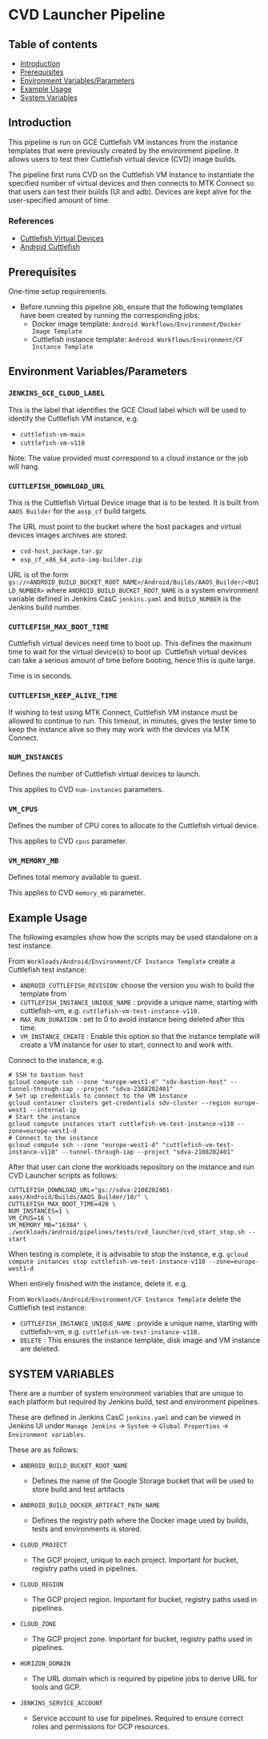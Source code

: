 # CVD Launcher Pipeline

## Table of contents
- [Introduction](#introduction)
- [Prerequisites](#prerequisites)
- [Environment Variables/Parameters](#environment-variables)
- [Example Usage](#examples)
- [System Variables](#system-variables)

## Introduction <a name="introduction"></a>

This pipeline is run on GCE Cuttlefish VM instances from the instance templates that were previously created by the environment pipeline. It allows users to test their Cuttlefish virtual device (CVD) image builds.

The pipeline first runs CVD on the Cuttlefish VM Instance to instantiate the specified number of virtual devices and then connects to MTK Connect so that users can test their builds (UI and adb). Devices are kept alive for the user-specified amount of time.

### References <a name="references"></a>

- [Cuttlefish Virtual Devices](https://source.android.com/docs/devices/cuttlefish)
- [Android Cuttlefish](https://github.com/google/android-cuttlefish)

## Prerequisites<a name="prerequisites"></a>

One-time setup requirements.

- Before running this pipeline job, ensure that the following templates have been created by running the corresponding jobs:
  - Docker image template: `Android Workflows/Environment/Docker Image Template`
  - Cuttlefish instance template: `Android Workflows/Environment/CF Instance Template`

## Environment Variables/Parameters <a name="environment-variables"></a>

### `JENKINS_GCE_CLOUD_LABEL`

This is the label that identifies the GCE Cloud label which will be used to identify the Cuttlefish VM instance, e.g.

- `cuttlefish-vm-main`
- `cuttlefish-vm-v110`

Note: The value provided must correspond to a cloud instance or the job will hang.

### `CUTTLEFISH_DOWNLOAD_URL`

This is the Cuttlefish Virtual Device image that is to be tested. It is built from `AAOS Builder` for the `aosp_cf` build targets.

The URL must point to the bucket where the host packages and virtual devices images archives are stored:

- `cvd-host_package.tar.gz`
- `osp_cf_x86_64_auto-img-builder.zip`

URL is of the form `gs://<ANDROID_BUILD_BUCKET_ROOT_NAME>/Android/Builds/AAOS_Builder/<BUILD_NUMBER>` where `ANDROID_BUILD_BUCKET_ROOT_NAME` is a system environment variable defined in Jenkins CasC `jenkins.yaml` and `BUILD_NUMBER` is the Jenkins build number.

### `CUTTLEFISH_MAX_BOOT_TIME`

Cuttlefish virtual devices need time to boot up. This defines the maximum time to wait for the virtual device(s) to boot up. Cuttlefish virtual devices can take a serious amount of time before booting, hence this is quite large.

Time is in seconds.

### `CUTTLEFISH_KEEP_ALIVE_TIME`

If wishing to test using MTK Connect, Cuttlefish VM instance must be allowed to continue to run. This timeout, in
minutes, gives the tester time to keep the instance alive so they may work with the devices via MTK Connect.

### `NUM_INSTANCES`

Defines the number of Cuttlefish virtual devices to launch.

This applies to CVD `num-instances` parameters.

### `VM_CPUS`

Defines the number of CPU cores to allocate to the Cuttlefish virtual device.

This applies to CVD `cpus` parameter.

### `VM_MEMORY_MB`

Defines total memory available to guest.

This applies to CVD `memory_mb` parameter.

## Example Usage <a name="examples"></a>

The following examples show how the scripts may be used standalone on a test instance.

From `Workloads/Android/Environment/CF Instance Template` create a Cuttlefish test instance:

- `ANDROID_CUTTLEFISH_REVISION`: choose the version you wish to build the template from
- `CUTTLEFISH_INSTANCE_UNIQUE_NAME` : provide a unique name, starting with cuttlefish-vm, e.g. `cuttlefish-vm-test-instance-v110.`
- `MAX_RUN_DURATION` : set to 0 to avoid instance being deleted after this time.
- `VM_INSTANCE_CREATE` : Enable this option so that the instance template will create a VM instance for user to start, connect to and work with.

Connect to the instance, e.g.

```
# SSH to bastion host
gcloud compute ssh --zone "europe-west1-d" "sdv-bastion-host" --tunnel-through-iap --project "sdva-2108202401"
# Set up credentials to connect to the VM instance
gcloud container clusters get-credentials sdv-cluster --region europe-west1 --internal-ip
# Start the instance
gcloud compute instances start cuttlefish-vm-test-instance-v110 --zone=europe-west1-d
# Connect to the instance
gcloud compute ssh --zone "europe-west1-d" "cuttlefish-vm-test-instance-v110" --tunnel-through-iap --project "sdva-2108202401"
```

After that user can clone the workloads repository on the instance and run CVD Launcher scripts as follows:
```
CUTTLEFISH_DOWNLOAD_URL="gs://sdva-2108202401-aaos/Android/Builds/AAOS_Builder/10/" \
CUTTLEFISH_MAX_BOOT_TIME=420 \
NUM_INSTANCES=1 \
VM_CPUS=16 \
VM_MEMORY_MB="16384" \
./workloads/android/pipelines/tests/cvd_launcher/cvd_start_stop.sh --start
```

When testing is complete, it is advisable to stop the instance, e.g.
`gcloud compute instances stop cuttlefish-vm-test-instance-v110 --zone=europe-west1-d`

When entirely finished with the instance, delete it. e.g.

From `Workloads/Android/Environment/CF Instance Template` delete the Cuttlefish test instance:

- `CUTTLEFISH_INSTANCE_UNIQUE_NAME` : provide a unique name, starting with cuttlefish-vm, e.g. `cuttlefish-vm-test-instance-v110.`
- `DELETE` : This ensures the instance template, disk image and VM instance are deleted.

## SYSTEM VARIABLES <a name="system-variables"></a>

There are a number of system environment variables that are unique to each platform but required by Jenkins build, test and environment pipelines.

These are defined in Jenkins CasC `jenkins.yaml` and can be viewed in Jenkins UI under `Manage Jenkins` -> `System` -> `Global Properties` -> `Environment variables`.

These are as follows:

-   `ANDROID_BUILD_BUCKET_ROOT_NAME`
     - Defines the name of the Google Storage bucket that will be used to store build and test artifacts

-   `ANDROID_BUILD_DOCKER_ARTIFACT_PATH_NAME`
    - Defines the registry path where the Docker image used by builds, tests and environments is stored.

-   `CLOUD_PROJECT`
    - The GCP project, unique to each project. Important for bucket, registry paths used in pipelines.

-   `CLOUD_REGION`
    - The GCP project region. Important for bucket, registry paths used in pipelines.

-   `CLOUD_ZONE`
    - The GCP project zone. Important for bucket, registry paths used in pipelines.

-   `HORIZON_DOMAIN`
    - The URL domain which is required by pipeline jobs to derive URL for tools and GCP.

-   `JENKINS_SERVICE_ACCOUNT`
    - Service account to use for pipelines. Required to ensure correct roles and permissions for GCP resources.
